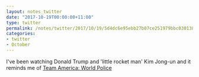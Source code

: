 ```yaml
---
layout: notes_twitter
date: "2017-10-19T00:00:00+11:00"
type: twitter
permalink: /notes/twitter/2017/10/19/5d4dc6e95ebb27b07ce251979bbc030138378588.html
categories:
- twitter
- October
---
```

I've been watching Donald Trump and 'little rocket man' Kim Jong-un and it reminds me of [Team America: World Police](https://en.wikipedia.org/wiki/Team_America:_World_Police)
